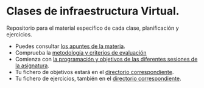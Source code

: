 Clases de infraestructura Virtual.
======

Repositorio para el material específico de cada clase, planificación y ejercicios. 

* Puedes consultar [los apuntes de la materia](http://jj.github.io).
* Comprueba la [metodología y criterios de evaluación](../Metodología_y_criterios_de_evaluación.md)
* Comienza con [la programación y objetivos de las diferentes sesiones de la asignatura](sesiones/README.md).
* Tu fichero de objetivos estará en el [directorio correspondiente](objetivos/README.md).
* Tu fichero de ejercicios, también en el [directorio correspondiente](ejercicios/README.md).





